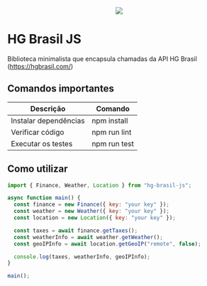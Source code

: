 <p align="center">
  <img src="https://hgbrasil.com/assets/hg-br-logo-29abe59800e509879c6b79ff8861370119567f923c815595f7d19dff4986d786.png">
</p>

# HG Brasil JS

Biblioteca minimalista que encapsula chamadas da API HG Brasil (https://hgbrasil.com/)

## Comandos importantes

| Descrição             | Comando      |
| --------------------- | ------------ |
| Instalar dependências | npm install  |
| Verificar código      | npm run lint |
| Executar os testes    | npm run test |

## Como utilizar

```js
import { Finance, Weather, Location } from "hg-brasil-js";

async function main() {
  const finance = new Finance({ key: "your key" });
  const weather = new Weather({ key: "your key" });
  const location = new Location({ key: "your key" });

  const taxes = await finance.getTaxes();
  const weatherInfo = await weather.getWeather();
  const geoIPInfo = await location.getGeoIP("remote", false);

  console.log(taxes, weatherInfo, geoIPInfo);
}

main();
```

